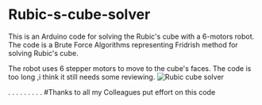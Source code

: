 # Rubic-s-cube-solver
This is an Arduino  code for solving the Rubic's cube with a 6-motors robot. The code is a Brute Force Algorithms representing Fridrish method for solving Rubic's cube.

The robot uses 6 stepper motors to move to the cube's faces. The code is too long ,i think it still needs some reviewing.
![Rubic cube solver](https://user-images.githubusercontent.com/37993690/160304124-dc28ffa4-b84c-40ff-acd2-8269366b802b.jpg)


.
.
.
.
.
.
.
.
.
#Thanks to all my Colleagues put effort on this code
